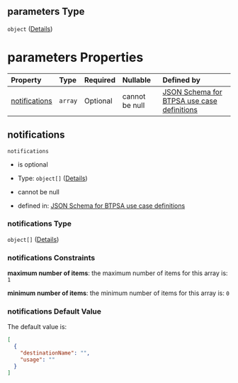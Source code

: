 ## parameters Type

`object` ([Details](btpsa-usecase-properties-services-items-allof-1-then-allof-86-then-allof-0-then-properties-parameters.md))

# parameters Properties

| Property                        | Type    | Required | Nullable       | Defined by                                                                                                                                                                                                                                                                                                    |
| :------------------------------ | :------ | :------- | :------------- | :------------------------------------------------------------------------------------------------------------------------------------------------------------------------------------------------------------------------------------------------------------------------------------------------------------ |
| [notifications](#notifications) | `array` | Optional | cannot be null | [JSON Schema for BTPSA use case definitions](btpsa-usecase-properties-services-items-allof-1-then-allof-86-then-allof-0-then-properties-parameters-properties-notifications.md "undefined#/properties/services/items/allOf/1/then/allOf/86/then/allOf/0/then/properties/parameters/properties/notifications") |

## notifications



`notifications`

*   is optional

*   Type: `object[]` ([Details](btpsa-usecase-properties-services-items-allof-1-then-allof-86-then-allof-0-then-properties-parameters-properties-notifications-items.md))

*   cannot be null

*   defined in: [JSON Schema for BTPSA use case definitions](btpsa-usecase-properties-services-items-allof-1-then-allof-86-then-allof-0-then-properties-parameters-properties-notifications.md "undefined#/properties/services/items/allOf/1/then/allOf/86/then/allOf/0/then/properties/parameters/properties/notifications")

### notifications Type

`object[]` ([Details](btpsa-usecase-properties-services-items-allof-1-then-allof-86-then-allof-0-then-properties-parameters-properties-notifications-items.md))

### notifications Constraints

**maximum number of items**: the maximum number of items for this array is: `1`

**minimum number of items**: the minimum number of items for this array is: `0`

### notifications Default Value

The default value is:

```json
[
  {
    "destinationName": "",
    "usage": ""
  }
]
```
